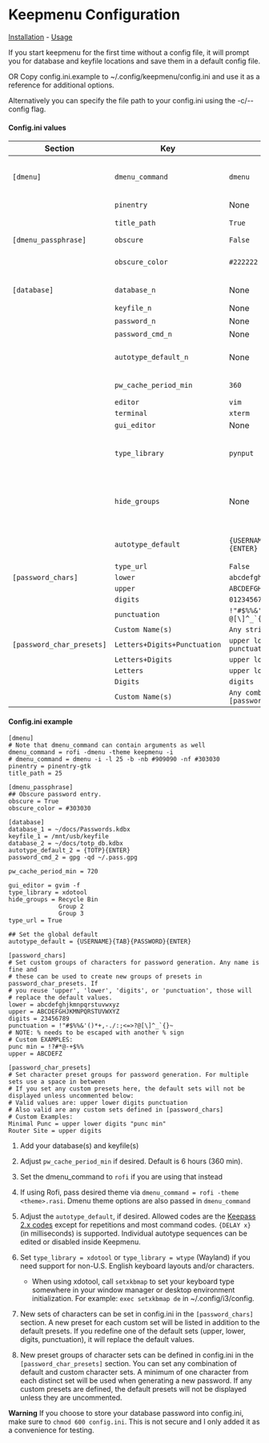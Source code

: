 # Keepmenu Configuration

[Installation](install.md) - [Usage](usage.md)

If you start keepmenu for the first time without a config file, it will prompt
you for database and keyfile locations and save them in a default config file.

OR Copy config.ini.example to ~/.config/keepmenu/config.ini and use it as a
reference for additional options.

Alternatively you can specify the file path to your config.ini using the -c/--config flag.

#### Config.ini values

| Section                   | Key                          | Default                                 | Notes                                                        |
|---------------------------|------------------------------|-----------------------------------------|--------------------------------------------------------------|
| `[dmenu]`                 | `dmenu_command`              | `dmenu`                                 | Command can include arguments                                |
|                           | `pinentry`                   | None                                    |                                                              |
|                           | `title_path`                 | `True`                                  | True, False or int                                           |
| `[dmenu_passphrase]`      | `obscure`                    | `False`                                 |                                                              |
|                           | `obscure_color`              | `#222222`                               | Only applicable to dmenu                                     |
| `[database]`              | `database_n`                 | None                                    | `n` is any integer                                           |
|                           | `keyfile_n`                  | None                                    |                                                              |
|                           | `password_n`                 | None                                    |                                                              |
|                           | `password_cmd_n`             | None                                    |                                                              |
|                           | `autotype_default_n`         | None                                    | Overrides global default                                     |
|                           | `pw_cache_period_min`        | `360`                                   | Value in minutes                                             |
|                           | `editor`                     | `vim`                                   |                                                              |
|                           | `terminal`                   | `xterm`                                 |                                                              |
|                           | `gui_editor`                 | None                                    |                                                              |
|                           | `type_library`               | `pynput`                                | xdotool, ydotool, wtype  or pynput                           |
|                           | `hide_groups`                | None                                    | See below for formatting of multiple groups                  |
|                           | `autotype_default`           | `{USERNAME}{TAB}{PASSWORD}{ENTER}`      | [Keepass autotype sequences][1]                              |
|                           | `type_url`                   | `False`                                 |                                                              |
| `[password_chars]`        | `lower`                      | `abcdefghijklmnopqrstuvwxyz`            |                                                              |
|                           | `upper`                      | `ABCDEFGHIJKLMNOPQRSTUVWXYZ`            |                                                              |
|                           | `digits`                     | `0123456789`                            |                                                              |
|                           | `punctuation`                | ``!"#$%%&'()*+,-./:;<=>?@[\]^_`{│}~``   |                                                              |
|                           | `Custom Name(s)`             | `Any string`                            |                                                              |
| `[password_char_presets]` | `Letters+Digits+Punctuation` | `upper lower digits punctuation`        |                                                              |
|                           | `Letters+Digits`             | `upper lower digits`                    |                                                              |
|                           | `Letters`                    | `upper lower`                           |                                                              |
|                           | `Digits`                     | `digits`                                |                                                              |
|                           | `Custom Name(s)`             | `Any combo of [password_chars] entries` |                                                              |

#### Config.ini example

    [dmenu]
    # Note that dmenu_command can contain arguments as well
    dmenu_command = rofi -dmenu -theme keepmenu -i
    # dmenu_command = dmenu -i -l 25 -b -nb #909090 -nf #303030
    pinentry = pinentry-gtk
    title_path = 25

    [dmenu_passphrase]
    ## Obscure password entry.
    obscure = True
    obscure_color = #303030

    [database]
    database_1 = ~/docs/Passwords.kdbx
    keyfile_1 = /mnt/usb/keyfile
    database_2 = ~/docs/totp_db.kdbx
    autotype_default_2 = {TOTP}{ENTER}
    password_cmd_2 = gpg -qd ~/.pass.gpg

    pw_cache_period_min = 720

    gui_editor = gvim -f
    type_library = xdotool
    hide_groups = Recycle Bin
                  Group 2
                  Group 3
    type_url = True

    ## Set the global default
    autotype_default = {USERNAME}{TAB}{PASSWORD}{ENTER}

    [password_chars]
    # Set custom groups of characters for password generation. Any name is fine and
    # these can be used to create new groups of presets in password_char_presets. If
    # you reuse 'upper', 'lower', 'digits', or 'punctuation', those will
    # replace the default values.
    lower = abcdefghjkmnpqrstuvwxyz
    upper = ABCDEFGHJKMNPQRSTUVWXYZ
    digits = 23456789
    punctuation = !"#$%%&'()*+,-./:;<=>?@[\]^_`{}~
    # NOTE: % needs to be escaped with another % sign
    # Custom EXAMPLES:
    punc min = !?#*@-+$%%
    upper = ABCDEFZ

    [password_char_presets]
    # Set character preset groups for password generation. For multiple sets use a space in between
    # If you set any custom presets here, the default sets will not be displayed unless uncommented below:
    # Valid values are: upper lower digits punctuation
    # Also valid are any custom sets defined in [password_chars]
    # Custom Examples:
    Minimal Punc = upper lower digits "punc min"
    Router Site = upper digits

1. Add your database(s) and keyfile(s)
2. Adjust `pw_cache_period_min` if desired. Default is 6 hours (360 min).
3. Set the dmenu_command to `rofi` if you are using that instead
4. If using Rofi, pass desired theme via `dmenu_command = rofi -theme
   <theme>.rasi`. Dmenu theme options are also passed in `dmenu_command`
5. Adjust the `autotype_default`, if desired. Allowed codes are the [Keepass 2.x
   codes][1] except for repetitions and most command codes. `{DELAY x}`
   (in milliseconds) is supported. Individual autotype sequences can be edited
   or disabled inside Keepmenu.
6. Set `type_library = xdotool` or `type_library = wtype` (Wayland) if you
   need support for non-U.S. English keyboard layouts and/or characters.

    * When using xdotool, call `setxkbmap` to set your keyboard type somewhere
      in your window manager or desktop environment initialization. For example:
      `exec setxkbmap de` in ~/.config/i3/config.

7. New sets of characters can be set in config.ini in the `[password_chars]`
   section. A new preset for each custom set will be listed in addition to the
   default presets. If you redefine one of the default sets (upper, lower,
   digits, punctuation), it will replace the default values.
8. New preset groups of character sets can be defined in config.ini in the
   `[password_char_presets]` section. You can set any combination of default and
   custom character sets. A minimum of one character from each distinct set will
   be used when generating a new password. If any custom presets are defined,
   the default presets will not be displayed unless they are uncommented.

**Warning** If you choose to store your database password into config.ini, make
sure to `chmod 600 config.ini`. This is not secure and I only added it as a
convenience for testing.

[1]:  https://keepass.info/help/base/autotype.html#autoseq "Keepass Autotype Sequences"
